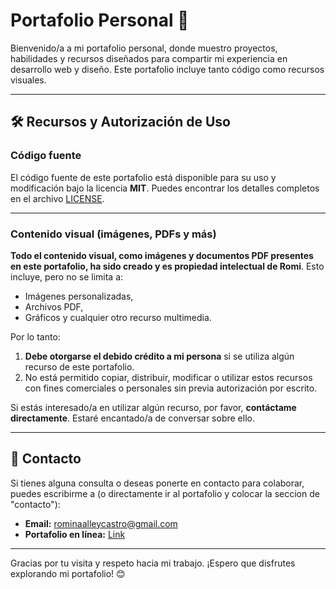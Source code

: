 # Portafolio Personal 🚀

Bienvenido/a a mi portafolio personal, donde muestro proyectos, habilidades y recursos diseñados para compartir mi experiencia en desarrollo web y diseño. Este portafolio incluye tanto código como recursos visuales.

---

## 🛠 Recursos y Autorización de Uso

### Código fuente
El código fuente de este portafolio está disponible para su uso y modificación bajo la licencia **MIT**. Puedes encontrar los detalles completos en el archivo [LICENSE](./LICENSE).

---

### Contenido visual (imágenes, PDFs y más)
**Todo el contenido visual, como imágenes y documentos PDF presentes en este portafolio, ha sido creado y es propiedad intelectual de Romi**. Esto incluye, pero no se limita a:

- Imágenes personalizadas,
- Archivos PDF,
- Gráficos y cualquier otro recurso multimedia.

Por lo tanto:
1. **Debe otorgarse el debido crédito a mi persona** si se utiliza algún recurso de este portafolio.
2. No está permitido copiar, distribuir, modificar o utilizar estos recursos con fines comerciales o personales sin previa autorización por escrito.

Si estás interesado/a en utilizar algún recurso, por favor, **contáctame directamente**. Estaré encantado/a de conversar sobre ello.

---

## 👤 Contacto

Si tienes alguna consulta o deseas ponerte en contacto para colaborar, puedes escribirme a (o directamente ir al portafolio y colocar la seccion de "contacto"): 
- **Email:** rominaalleycastro@gmail.com
- **Portafolio en línea:** [Link](https://racrproject.github.io/miportafolio/)

---

Gracias por tu visita y respeto hacia mi trabajo. ¡Espero que disfrutes explorando mi portafolio! 😊